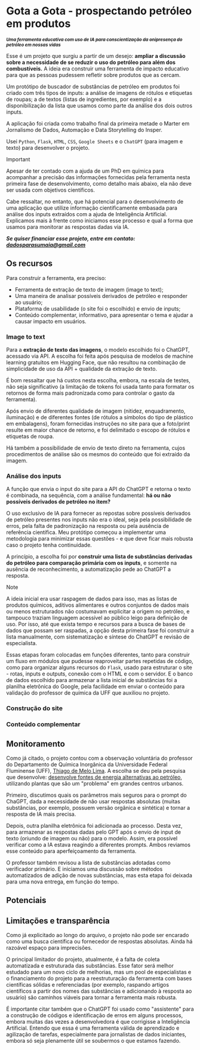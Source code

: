 # Gota a Gota - prospectando petróleo em produtos
<sup>***Uma ferramenta educativa com uso de IA para conscientização da onipresença do petróleo em nossas vidas***<sup>

Esse é um projeto que surgiu a partir de um desejo: **ampliar a discussão sobre a necessidade de se reduzir o uso do petróleo para além dos combustíveis.** A ideia era construir uma ferramenta de impacto educativo para que as pessoas pudessem refletir sobre produtos que as cercam.

Um protótipo de buscador de substâncias de petróleo em produtos foi criado com três tipos de inputs: a análise de imagens de rótulos e etiquetas de roupas; a de textos (listas de ingredientes, por exemplo) e a disponibilização da lista que usamos como parte da análise dos dois outros inputs.

A aplicação foi criada como trabalho final da primeira metade o Marter em Jornalismo de Dados, Automação e Data Storytelling do Insper.

Usei `Python`, `Flask`, `HTML`, `CSS`, `Google Sheets` e o `ChatGPT` (para imagem e texto) para desenvolver o projeto.

> [!IMPORTANT]
> Apesar de ter contado com a ajuda de um PhD em química para acompanhar a precisão das informações fornecidas pela ferramenta nesta primeira fase de desenvolvimento, como detalho mais abaixo, 
ela não deve ser usada com objetivos científicos.

Cabe ressaltar, no entanto, que há potencial para o desenvolvimento de uma aplicação que utilize informação cientificamente embasada para análise dos inputs extraídos com a ajuda de Inteligência Artificial. Explicamos mais à frente como iniciamos esse processo e qual a forma que usamos para monitorar as respostas dadas via IA.

***Se quiser financiar esse projeto, entre em contato: dadosparasumaia@gmail.com***

## Os recursos

Para construir a ferramenta, era preciso:
- Ferramenta de extração de texto de imagem (image to text);
- Uma maneira de analisar possíveis derivados de petróleo e responder ao usuário;
- Plataforma de usabilidade (o site foi o escolhido) e envio de inputs;
- Conteúdo complementar, informativo, para apresentar o tema e ajudar a causar impacto em usuários.

### Image to text

Para a **extração de texto das imagens**, o modelo escolhido foi o ChatGPT, acessado via API. A escolha foi feita após pesquisa de modelos de machine learning gratuitos em Hugging Face, que não resultou na combinação de simplicidade de uso da API + qualidade da extração de texto.

É bom ressaltar que há custos nesta escolha, embora, na escala de testes, não seja significativo (a limitação de tokens foi usada tanto para formatar os retornos de forma mais padronizada como para controlar o gasto da ferramenta).

Após envio de diferentes qualidade de imagem (nitidez, enquadramento, iluminação) e de diferentes fontes (de rótulos a símbolos do tipo de plástico em embalagens), foram fornecidas instruções no site para que a foto/print resulte em maior chance de retorno, e foi delimitado o escopo de rótulos e etiquetas de roupa.

Há também a possibilidade de envio de texto direto na ferramenta, cujos procedimentos de análise são os mesmos do conteúdo que foi extraído da imagem.

### Análise dos inputs 

A função que envia o input do site para a API do ChatGPT e retorna o texto é combinada, na sequência, com a análise fundamental: **há ou não possíveis derivados de petróleo no item?**

O uso exclusivo de IA para fornecer as repostas sobre possíveis derivados de petróleo presentes nos inputs não era o ideal, seja pela possibilidade de erros, pela falta de padronização na resposta ou pela ausência de referência científica. Meu protótipo começou a implementar uma metodologia para minimizar essas questões - e que deve ficar mais robusta caso o projeto tenha continuidade.

A princípio, a escolha foi por **construir uma lista de substâncias derivadas do petróleo para comparação primária com os inputs**, e somente na ausência de reconhecimento, a automatização pede ao ChatGPT a resposta.

> [!NOTE]
> A ideia inicial era usar raspagem de dados para isso, mas as listas de produtos químicos, aditivos alimentares e outros conjuntos de dados mais ou menos estruturados não costumavam explicitar a origem no petróleo, e tampouco traziam linguagem acessível ao público leigo para definição de uso. Por isso, até que exista tempo e recursos para a busca de bases de dados que possam ser raspadas, a opção desta primeira fase foi construir a lista manualmente, com sistematização e síntese do ChatGPT e revisão de especialista.

Essas etapas foram colocadas em funções diferentes, tanto para construir um fluxo em módulos que pudesse reaproveitar partes repetidas de código, como para organizar alguns recursos do `Flask`, usado para estruturar o site - rotas, inputs e outputs, conexão com o HTML e com o servidor. E o banco de dados escolhido para armazenar a lista inicial de substâncias foi a planilha eletrônica do Google, pela facilidade em enviar o conteúdo para validação do professor de química da UFF que auxiliou no projeto.

### Construção do site

### Conteúdo complementar

## Monitoramento
Como já citado, o projeto contou com a observação voluntária do professor do Departamento de Química Inorgânica da Universidade Federal Fluminense (UFF), [Thiago de Melo Lima](http://buscatextual.cnpq.br/buscatextual/visualizacv.do;jsessionid=D33923E61978548D3A75BDE03999A811.buscatextual_0). A escolha se deu pela pesquisa que desenvolve: [desenvolve fontes de energia alternativas ao petróleo](https://www.uff.br/?q=noticias/06-06-2023/pesquisa-da-uff-desenvolve-fontes-de-energia-alternativas-ao-petroleo), utilizando plantas que são um "problema" em grandes centros urbanos.

Primeiro, discutimos quais os parâmetros mais seguros para o prompt do ChaGPT, dada a necessidade de não usar respostas absolutas (muitas substâncias, por exemplo, possuem versão orgânica e sintética) e tornar a resposta de IA mais precisa.

Depois, outra planilha eletrônica foi adicionada ao processo. Desta vez, para armazenar as respostas dadas pelo GPT após o envio de input de texto (oriundo de imagem ou não) para o modelo. Assim, era possível verificar como a IA estava reagindo a diferentes prompts. Ambos reviamos esse conteúdo para aperfeiçoamento da ferramenta.

O professor também revisou a lista de substâncias adotadas como verificador primário. E iniciamos uma discussão sobre métodos automatizados de adição de novas substâncias, mas esta etapa foi deixada para uma nova entrega, em função do tempo.


## Potenciais


## Limitações e transparência

Como já explicitado ao longo do arquivo, o projeto não pode ser encarado como uma busca científica ou fornecedor de respostas absolutas. Ainda há razoável espaço para imprecisões.

O principal limitador do projeto, atualmente, é a falta de coleta automatizada e estruturada das substâncias. Esse fator será melhor estudado para um novo ciclo de melhorias, mas um pool de especialistas e o financiamento do projeto para a reestruturação da ferramenta com bases científicas sólidas e referenciadas (por exemplo, raspando artigos científicos a partir dos nomes das substâncias e adicionando à resposta ao usuário) são caminhos viáveis para tornar a ferramenta mais robusta.

É importante citar também que o ChatGPT foi usado como "assistente" para a construção de códigos e identificação de erros em alguns processos, embora muitas das vezes a desenvolvedora é que corrigisse a Inteligência Artificial. Entendo que essa é uma ferramenta válida de aprendizado e agilização de tarefas, especialmente para jornalistas de dados iniciantes, embora só seja plenamente útil se soubermos o que estamos fazendo.

